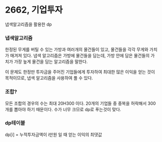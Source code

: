 # 2662, 기업투자

냅색알고리즘을 활용한 dp

### 냅색알고리즘
한정된 무게를 버틸 수 있는 가방과 여러개의 물건들이 있고, 물건들을 각각 무게와 가치가 매겨져 있다. 냅색 알고리즘은 가방에 물건들을 담는데, 가방 안에 담은 물건들의 가치가 가장 높게 물건을 담는 알고리즘을 말한다.

이 문제도 한정만 투자금을 주어진 기업들에게 투자하여 최대한 많은 이익을 얻는 것이 목적이므로, 냅색 알고리즘을 사용하여 풀 수 있다.

### 조합?
모든 조합의 경우의 수는 최대 20H300 이다.
20개의 기업들 중 중복을 허락해서 300개를 뽑아야 하기 때문이다.
수가 너무 크므로 dp로 푸는것이 맞다.

### dp테이블
dp[i] = 누적투자금액이 i만원 일 때 얻는 이익의 최댓값